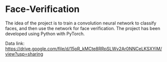 # Face-Verification
The idea of the project is to train a convolution neural network to classify faces, and then use the network for face verification. 
The project has been developed using Python with PyTorch.

Data link:
https://drive.google.com/file/d/15pR_kMCte8RRpSLWv2Ar0NNCeLKSXYiM/view?usp=sharing
